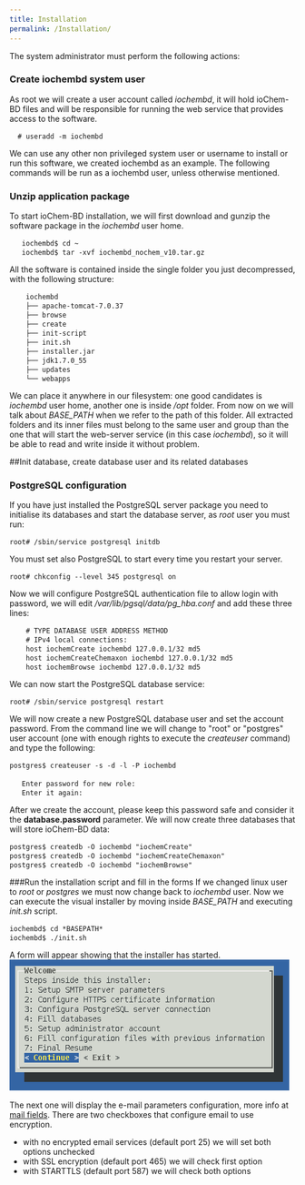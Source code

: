 ```yaml
---
title: Installation
permalink: /Installation/
---
```

The system administrator must perform the following actions:
### Create iochembd system user
As root we will create a user account called *iochembd*, it will hold ioChem-BD files and will be responsible for running the web service that provides access to the software.
```console
  # useradd -m iochembd
```
We can use any other non privileged system user or username to install or run this software, we created iochembd as an example. The following commands will be run as a iochembd user, unless otherwise mentioned.
### Unzip application package
To start ioChem-BD installation, we will first download and gunzip the software package in the *iochembd* user home.

```console
   iochembd$ cd ~ 
   iochembd$ tar -xvf iochembd_nochem_v10.tar.gz
```
All the software is contained inside the single folder you just decompressed, with the following structure:

```console
    iochembd
    ├── apache-tomcat-7.0.37
    ├── browse
    ├── create
    ├── init-script
    ├── init.sh
    ├── installer.jar
    ├── jdk1.7.0_55
    ├── updates
    └── webapps
```
We can place it anywhere in our filesystem: one good candidates is *iochembd* user home, another one is inside */opt* folder. From now on we will talk about *BASE_PATH* when we refer to the path of this folder.
All extracted folders and its inner files must belong to the same user and group than the one that will start the web-server service (in this case *iochembd*), so it will be able to read and write inside it without problem.

##Init database, create database user and its related databases

### PostgreSQL configuration
If you have just installed the PostgreSQL server package you need to initialise its databases and start the database server, as *root* user you must run:

```console
root# /sbin/service postgresql initdb
```

You must set also PostgreSQL to start every time you restart your server.

```console 
root# chkconfig --level 345 postgresql on
```

Now we will configure PostgreSQL authentication file to allow login with password, we will edit */var/lib/pgsql/data/pg_hba.conf* and add these three lines:

```console
    # TYPE DATABASE USER ADDRESS METHOD
    # IPv4 local connections:
    host iochemCreate iochembd 127.0.0.1/32 md5
    host iochemCreateChemaxon iochembd 127.0.0.1/32 md5
    host iochemBrowse iochembd 127.0.0.1/32 md5
```
We can now start the PostgreSQL database service:

```console
root# /sbin/service postgresql restart
```

<span id="createdatabaseuser"></span> We will now create a new PostgreSQL database user and set the account password.
From the command line we will change to "root" or "postgres" user account (one with enough rights to execute the *createuser* command) and type the following:
```console
postgres$ createuser -s -d -l -P iochembd

   Enter password for new role:
   Enter it again:
```
After we create the account, please keep this password safe and consider it the **database.password** parameter.
We will now create three databases that will store ioChem-BD data:

```console
postgres$ createdb -O iochembd "iochemCreate"
postgres$ createdb -O iochembd "iochemCreateChemaxon"
postgres$ createdb -O iochembd "iochemBrowse"
```

###Run the installation script and fill in the forms
If we changed linux user to *root* or *postgres* we must now change back to *iochembd* user. Now we can execute the visual installer by moving inside *BASE_PATH* and executing *init.sh* script.

```console
iochembd$ cd *BASEPATH*
iochembd$ ./init.sh
```
A form will appear showing that the installer has started. 
![none|frame|Welcome form](/images/Install_step_1.png "wikilink") 

The next one will display the e-mail parameters configuration, more info at [mail fields](/installation/Required_steps.md#mail "wikilink").
There are two checkboxes that configure email to use encryption.

  * with no encrypted email services (default port 25) we will set both options unchecked
  * with SSL encryption (default port 465) we will check first option
  * with STARTTLS (default port 587) we will check both options

